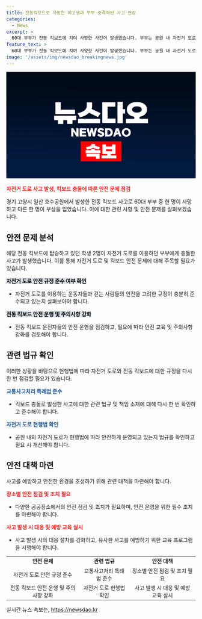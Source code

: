 ```yaml
---
title: 전동킥보드로 사망한 여고생과 부부 충격적인 사고 현장
categories:
  - News
excerpt: >
  60대 부부가 전동 킥보드에 치여 사망한 사건이 발생했습니다. 부부는 공원 내 자전거 도로에서 걷고 있던 중 학생 2명이 타고 있던 전동 킥보드에 치여 다치고, 아내는 후에 사망했습니다. 경찰은 가해 학생 2명을 조사 중이며, 도로를 현행법상 도로로 볼 수 있는지 관계 기관에 질의 중입니다. 사건으로 현장에서 사망한 아내와 부상당한 남편에 대한 안타까운 상황이 공개되면서 사회적 관심이 높아지고 있습니다.
feature_text: >
  60대 부부가 전동 킥보드에 치여 사망한 사건이 발생했습니다. 부부는 공원 내 자전거 도로에서 걷고 있던 중 학생 2명이 타고 있던 전동 킥보드에 치여 다치고, 아내는 후에 사망했습니다. 경찰은 가해 학생 2명을 조사 중이며, 도로를 현행법상 도로로 볼 수 있는지 관계 기관에 질의 중입니다. 사건으로 현장에서 사망한 아내와 부상당한 남편에 대한 안타까운 상황이 공개되면서 사회적 관심이 높아지고 있습니다.
image: '/assets/img/newsdao_breakingnews.jpg'
---
```


<p><img src="/assets/img/newsdao_breakingnews.jpg" alt="cryptoinkorea 속보" /></p>

<p><b><span style="color: #ee2323;">자전거 도로 사고 발생, 킥보드 충돌에 따른 안전 문제 점검</span></b></p>

<p data-ke-size="size16">경기 고양시 일산 호수공원에서 발생한 전동 킥보드 사고로 60대 부부 중 한 명이 사망하고 다른 한 명이 부상을 입었습니다. 이에 대한 관련 사항 및 안전 문제를 살펴보겠습니다.</p>

<h2 data-ke-size="size26">안전 문제 분석</h2>

<p data-ke-size="size16">해당 전동 킥보드에 탑승하고 있던 학생 2명이 자전거 도로를 이용하던 부부에게 충돌한 사고가 발생했습니다. 이를 통해 자전거 도로 및 킥보드 안전 문제에 대해 주목할 필요가 있습니다.</p>

<p><b><span style="background-color: #21538527; color: #000000;">자전거 도로 안전 규정 준수 여부 확인</span></b></p>

<ul>
<li>자전거 도로를 이용하는 운동자들과 걷는 사람들의 안전을 고려한 규정이 충분히 준수되고 있는지 살펴보아야 합니다.</li>
</ul>

<p><b><span style="background-color: #21538527; color: #000000;">전동 킥보드 안전 운행 및 주의사항 강화</span></b></p>

<ul>
<li>전동 킥보드 운전자들의 안전 운행을 점검하고, 필요에 따라 안전 교육 및 주의사항 강화를 검토해야 합니다.</li>
</ul>

<h2 data-ke-size="size26">관련 법규 확인</h2>

<p data-ke-size="size16">이러한 상황을 바탕으로 현행법에 따라 자전거 도로와 전동 킥보드에 대한 규정을 다시 한 번 점검할 필요가 있습니다.</p>

<p><b><span style="color: #1a5490;">교통사고처리 특례법 준수</span></b></p>

<ul>
<li>킥보드 충돌로 발생한 사고에 대한 관련 법규 및 책임 소재에 대해 다시 한 번 확인하고 준수해야 합니다.</li>
</ul>

<p><b><span style="color: #1a5490;">자전거 도로 현행법 확인</span></b></p>

<ul>
<li>공원 내의 자전거 도로가 현행법에 따라 안전하게 운영되고 있는지 법규를 확인하고 필요 시 개선해야 합니다.</li>
</ul>

<h2 data-ke-size="size26">안전 대책 마련</h2>

<p data-ke-size="size16">사고를 예방하고 안전한 환경을 조성하기 위해 관련 대책을 마련해야 합니다.</p>

<p><b><span style="color: #ee2323;">장소별 안전 점검 및 조치 필요</span></b></p>

<ul>
<li>다양한 공공장소에서의 안전 점검 및 조치가 필요하며, 안전 운영을 위한 필수 조치를 마련해야 합니다.</li>
</ul>

<p><b><span style="color: #ee2323;">사고 발생 시 대응 및 예방 교육 실시</span></b></p>

<ul>
<li>사고 발생 시의 대응 절차를 강화하고, 유사한 사고를 예방하기 위한 교육 프로그램을 시행해야 합니다.</li>
</ul>

<table>
  <tbody>
    <tr>
      <td style="text-align: center; height: 17px;"><b>안전 문제</b></td>
      <td style="text-align: center; height: 17px;"><b>관련 법규</b></td>
      <td style="text-align: center; height: 17px;"><b>안전 대책</b></td>
    </tr>
    <tr>
      <td style="text-align: center; height: 17px;">자전거 도로 안전 규정 준수</td>
      <td style="text-align: center; height: 17px;">교통사고처리 특례법 준수</td>
      <td style="text-align: center; height: 17px;">장소별 안전 점검 및 조치 필요</td>
    </tr>
    <tr>
      <td style="text-align: center; height: 17px;">전동 킥보드 안전 운행 및 주의사항 강화</td>
      <td style="text-align: center; height: 17px;">자전거 도로 현행법 확인</td>
      <td style="text-align: center; height: 17px;">사고 발생 시 대응 및 예방 교육 실시</td>
    </tr>
  </tbody>
</table>
실시간 뉴스 속보는, <a href="https://newsdao.kr" rel="dofollow">https://newsdao.kr</a>


